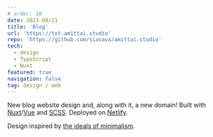 ```yaml
---
# order: 10
date: 2023-08/21
title: 'Blog'
url: 'https://txt.amittai.studio'
repo: 'https://github.com/siavava/amittai.studio'
tech:
  - design
  - TypeScript
  - Nuxt
featured: true
navigation: false
tag: design / web
---
```


New blog website design and, along with it, a new domain!
Built with [Nuxt][nuxt]/[Vue][vue] and [SCSS][scss].
Deployed on [Netlify][netlify].

Design inspired by [the ideals of minimalism][minimalism].

[minimalism]: https://minimalism.com

[nuxt]: https://nuxt.com
[vue]: https://vuejs.org
[scss]: https://sass-lang.com
[netlify]: https://netlify.com
